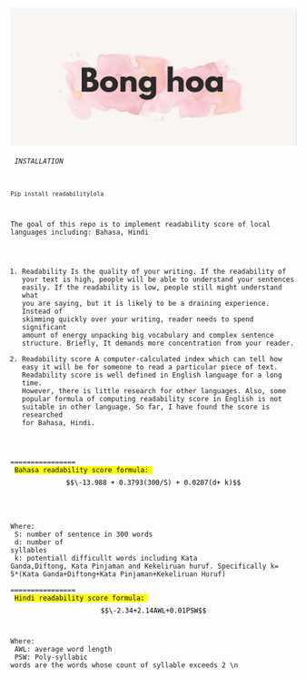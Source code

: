 
![](https://github.com/bonghoa15/ReadabilityLola/blob/master/banner_bonghoa.jpg)

<code> <i>INSTALLATION</i> 
```
Pip install readabilitylola
```

The goal of this repo is to implement readability score of local languages including: Bahasa, Hindi
1.	Readability 
Is the quality of your writing. If the readability of your text is high, people will be able to understand your sentences easily. If the readability is low, people still might understand what you are saying, but it is likely to be a draining experience. Instead of skimming quickly over your writing, reader needs to spend significant amount of energy unpacking big vocabulary and complex sentence structure. Briefly, It demands more concentration from your reader. 
2.	Readability score
A computer-calculated index which can tell how easy it will be for someone to read a particular piece of text. Readability score is well defined in English language for a long time. However, there is little research for other languages. Also, some popular formula of computing readability score in English is not suitable in other language. So far, I have found the score is researched for Bahasa, Hindi. <br />

================ <br />
<mark>Bahasa readability score formula: $$\-13.988 + 0.3793(300/S) + 0.0207(d+ k)$$ <mark>


Where: <br />
S: number of sentence in 300 words <br />
d: number of syllables <br />
k: potentiall difficullt words including Kata Ganda,Diftong, Kata Pinjaman and Kekeliruan huruf. Specifically k= 5*(Kata Ganda+Diftong+Kata Pinjaman+Kekeliruan Huruf) <br />
================ <br />
<mark>Hindi readability score formula: $$\-2.34+2.14AWL+0.01PSW$$<mark>

Where: <br />
AWL: average word length <br />
PSW: Poly-syllabic words are the words whose count of syllable exceeds 2 \n





